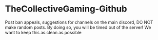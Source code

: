 # TheCollectiveGaming-Github
Post ban appeals, suggestions for channels on the main discord, DO NOT make random posts. By doing so, you will be timed out of the server! We want to keep this as clean as possible
